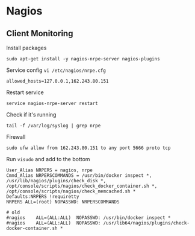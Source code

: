# Nagios

## Client Monitoring

Install packages

```
sudo apt-get install -y nagios-nrpe-server nagios-plugins
```

Service config `vi /etc/nagios/nrpe.cfg`

```
allowed_hosts=127.0.0.1,162.243.80.151
```

Restart service

```
service nagios-nrpe-server restart
```

Check if it's running

```
tail -f /var/log/syslog | grep nrpe
```

Firewall

```
sudo ufw allow from 162.243.80.151 to any port 5666 proto tcp
```


Run `visudo` and add to the bottom

```
User_Alias NRPERS = nagios, nrpe
Cmnd_Alias NRPERSCOMMANDS = /usr/bin/docker inspect *, /usr/lib/nagios/plugins/check_disk *, /opt/console/scripts/nagios/check_docker_container.sh *, /opt/console/scripts/nagios/check_memcached.sh *
Defaults:NRPERS !requiretty
NRPERS ALL=(root) NOPASSWD: NRPERSCOMMANDS

# old
#nagios    ALL=(ALL:ALL)  NOPASSWD: /usr/bin/docker inspect *
#nagios    ALL=(ALL:ALL)  NOPASSWD: /usr/lib64/nagios/plugins/check-docker-container.sh *
```


